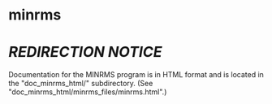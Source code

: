 minrms
======

# *REDIRECTION NOTICE*

Documentation for the MINRMS program is in HTML format
and is located in the "doc_minrms_html/" subdirectory.
(See "doc_minrms_html/minrms_files/minrms.html".)
